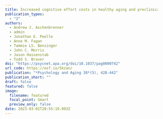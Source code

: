 ```yaml
---
title: Increased cognitive effort costs in healthy aging and preclinical Alzheimer’s Disease
publication_types:
  - "2"
authors:
  - Andrew J. Aschenbrenner
  - admin
  - Jonathan E. Peelle
  - Anne M. Fagan
  - Tammie LS. Benzinger
  - John C. Morris
  - Jason Hassenstab
  - Todd S. Braver
doi: "https://psycnet.apa.org/doi/10.1037/pag0000742"
url_code: https://osf.io/5kzan/
publication: "*Psychology and Aging 38*(5), 428-442"
publication_short: ""
draft: false
featured: false
image:
  filename: featured
  focal_point: Smart
  preview_only: false
date: 2023-03-01T20:55:19.093Z
---
```

